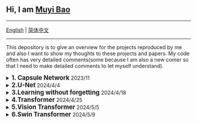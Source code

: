 ## Hi, I am [Muyi Bao](https://github.com/BaoBao0926/BaoBao0926.github.io)

---

[English](https://github.com/BaoBao0926/Overview-of-Reproduced-Project) | [简体中文](https://github.com/BaoBao0926/Overview-of-Reproduced-Project/blob/main/README_chinese.md)

---


This depository is to give an overview for the projects reproduced by me and also I want to show my thoughts to these projects and papers. My code often has very detailed comments(some because I am also a new comer so that I need to make detailed comments to let myself understand).


  <!--    -----------------------------------------1.CapsNet -------------------------------------------------------  -->
<details> 
   <summary>
   <b style="font-size: larger;">1. Capsule Network</b> 2023/11
   </summary>   
   
   <br />
   
  The idea of Capsule network is very novel and interesting

  1.Change commonly used scalars (this paper think the matrixes normally used in CNN are all scalar, but sometimes we may think these are vectors or matrixs) into vectors and hence proposing a algorithm, Dynamic Routing. In my opinion, the Dynamic routing is powerful for feature extraction, at least it gives a new idea to extract features. 

  2.It keeps using a idea of capsules.

  But training CapsNet is costly. Additionaly, compared with nowadays model, CapsNet shows its inability to more general and complex datasets. It is very hard to deal with complex datasets.

  I refer this [repository](https://github.com/gram-ai/capsule-networks) to write the code

  Paper: [Dynamic Routing Between Capsules](https://proceedings.neurips.cc/paper_files/paper/2017/hash/2cad8fa47bbef282badbb8de5374b894-Abstract.html)
   
</details>


  <!--    -----------------------------------------2. U-Net   -------------------------------------------------------  -->
<details> 
   <summary>
   <b style="font-size: larger;">2.U-Net </b> 2024/4/4
   </summary>   
   
   <br />
   
  U-Net is used in segmentation task. The architecture is relatively simple, therefore suitable for new begineers to start learning how to deal with segmentation task. 

  It is used in medical field at first. I see a explanation that because the structure of medical images is constraint, relatively shallower model may work better.

   Paper: [U-Net-Based medical image segmentation](https://ncbi.longhoe.net/pmc/articles/PMC9033381/)
</details>


  <!--    -----------------------------------------  3.Learning without forgetting   -------------------------------------------------------  -->
<details> 
   <summary>
   <b style="font-size: larger;">3.Learning without forgetting </b>2024/4/18
   </summary>   
   
   <br />
   
  Learning withou forgetting (LwF) is used to deal with continual learning task in classification task. Some papers regard this paper as the first paper to systematically define continual learning (CL). In my opinion, it indead gives a lots of insights to CL. 

As to its metholodogy, it can be regared as the most simple way to use Knowledge Distillation (KD) into CL area. This project is very suitable for new begineers who want to learn continual learning using KD.

Additionally, the way of its CL is continually learn one class in one dataset. Taking CUB-200 dataset as example, it will learn one category on one time. Normally, we may think learn all categories of one dataset on one time.

I give very detailed comments in this project. I referred to this [project](https://github.com/ngailapdi/LWF). But the implementation way is different. I am not sure which one is better. But I think my code is very clear.

Paper: [Learning without Forgetting](https://ieeexplore.ieee.org/abstract/document/8107520)

Original Repository: [here](https://github.com/lizhitwo/LearningWithoutForgetting)
</details>



  <!--    ----------------------------------------- 4.Transformer   -------------------------------------------------------  -->
<details> 
   <summary>
   <b style="font-size: larger;">4.Transformer </b> 2024/4/25
   </summary>   
   
   <br />
   
There are a lots of paper and repostories to expain it. I also need learn these insights.

The reason why I learn this is that in 2021 transformer is used in Computer Vision(Vision Transformer ViT). Therefore, I learned Transformer, which should be used in NLP.

I learn Transformer by this [blog](https://blog.csdn.net/benzhujie1245com/article/details/117173090?spm=1001.2014.3001.5506), offering very detailed explanation.

I refer this [repository](https://github.com/datawhalechina/dive-into-cv-pytorch) 's code to write my code. I give many detailed explanation and I re-constructure the code skeleton so that it is easier for new comer(also for myself) to learn, and then can understand what source code is doing.

Paper: [Attention is all you need](https://proceedings.neurips.cc/paper_files/paper/2017/hash/3f5ee243547dee91fbd053c1c4a845aa-Abstract.html)

</details>


  <!--    ----------------------------------------- 5.Vision Transformer   -------------------------------------------------------  -->
<details> 
   <summary>
   <b style="font-size: larger;">5.Vision Transformer </b>  2024/5/5
   </summary>   
   
   <br />
   
In 2021, a team used almost unchanged Transformer used in image classification, which give people an idea that Transformer orinigal used in NLP can also be used in Computer Vision. This is a huge improvement in Vision field. Many records have been broken by Transofrmer-based model. It prove transformer can be used in CV and if at scale, Transformer can even performer better. Based on this work, a lot of work has been born.

If you can write the code of Transformer, Vision Transformer(ViT) is also easy for you because there is not decoder. 

I learn ViT through this [bilibili vedio](https://www.bilibili.com/video/BV15P4y137jb?vd_source=80b346be9e1c1a93109688bf064e5be1) and this [one](https://www.bilibili.com/video/BV1Uu411o7oY?p=2&vd_source=80b346be9e1c1a93109688bf064e5be1), this [blog](https://blog.csdn.net/qq_51957239/article/details/132912677?spm=1001.2014.3001.5506).

Writing code refer to this [bilibili vedio](https://www.bilibili.com/video/BV1Uu411o7oY?p=2&vd_source=80b346be9e1c1a93109688bf064e5be1) and this [repository](https://github.com/lucidrains/vit-pytorch) and the [authrity repository](https://github.com/google-research/vision_transformer)

Paper: [An Image is Worth 16x16 Words: Transformers for Image Recognition at Scale](https://arxiv.org/abs/2010.11929)

</details>


   <!--    ----------------------------------------- 6.Swin Transformer   -------------------------------------------------------  -->
<details> 
   <summary>
   <b style="font-size: larger;">6.Swin Transformer</b> 2024/5/9
   </summary>   
   
   <br />
   


The source I refer: a bilibili [vedio](https://www.bilibili.com/video/BV13L4y1475U?vd_source=80b346be9e1c1a93109688bf064e5be1) to explain paper, 
a bilibili [vedio](https://www.bilibili.com/video/BV1zT4y197Fe?p=2&vd_source=80b346be9e1c1a93109688bf064e5be1) to explain to code and a CSDN [blog](https://blog.csdn.net/qq_45848817/article/details/127105956?ops_request_misc=&request_id=&biz_id=102&utm_term=Swim%20transformer%E4%BB%8B%E7%BB%8D&utm_medium=distribute.pc_search_result.none-task-blog-2~all~sobaiduweb~default-0-127105956.142^v100^pc_search_result_base4&spm=1018.2226.3001.4187)

Original paper: [Swin transformer: Hierarchical vision transformer using shifted windows](https://openaccess.thecvf.com/content/ICCV2021/html/Liu_Swin_Transformer_Hierarchical_Vision_Transformer_Using_Shifted_Windows_ICCV_2021_paper)

Official repository: [here](https://github.com/microsoft/Swin-Transformer)

</details>




